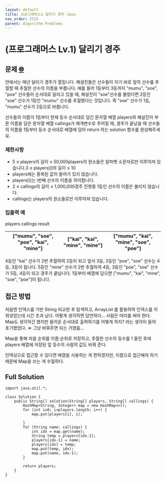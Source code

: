 ```yaml
---
layout: default
title: 프로그래머스1 달리기 경주 Java
nav_order: 2115
parent: Algorithm Problems
---
```


# **(프로그래머스 Lv.1) 달리기 경주**

## **문제 [🌐](https://school.programmers.co.kr/learn/courses/30/lessons/178871)**

얀에서는 매년 달리기 경주가 열립니다. 해설진들은 선수들이 자기 바로 앞의 선수를 추월할 때 추월한 선수의 이름을 부릅니다. 예를 들어 1등부터 3등까지 "mumu", "soe", "poe" 선수들이 순서대로 달리고 있을 때, 해설진이 "soe"선수를 불렀다면 2등인 "soe" 선수가 1등인 "mumu" 선수를 추월했다는 것입니다. 즉 "soe" 선수가 1등, "mumu" 선수가 2등으로 바뀝니다.

선수들의 이름이 1등부터 현재 등수 순서대로 담긴 문자열 배열 players와 해설진이 부른 이름을 담은 문자열 배열 callings가 매개변수로 주어질 때, 경주가 끝났을 때 선수들의 이름을 1등부터 등수 순서대로 배열에 담아 return 하는 solution 함수를 완성해주세요.

### **제한사항**

- 5 ≤ players의 길이 ≤ 50,000players의 원소들은 알파벳 소문자로만 이루어져 있습니다.3 ≤ players\[i\]의 길이 ≤ 10
- players에는 중복된 값이 들어가 있지 않습니다.
- players\[i\]는 i번째 선수의 이름을 의미합니다.
- 2 ≤ callings의 길이 ≤ 1,000,000경주 진행중 1등인 선수의 이름은 불리지 않습니다.
- callings는 players의 원소들로만 이루어져 있습니다.

### **입출력 예**

players callings result

| \["mumu", "soe", "poe", "kai", "mine"\] | \["kai", "kai", "mine", "mine"\] | \["mumu", "kai", "mine", "soe", "poe"\] |
| --------------------------------------- | -------------------------------- | --------------------------------------- |

4등인 "kai" 선수가 2번 추월하여 2등이 되고 앞서 3등, 2등인 "poe", "soe" 선수는 4등, 3등이 됩니다. 5등인 "mine" 선수가 2번 추월하여 4등, 3등인 "poe", "soe" 선수가 5등, 4등이 되고 경주가 끝납니다. 1등부터 배열에 담으면 \["mumu", "kai", "mine", "soe", "poe"\]이 됩니다.

## **접근 방법**

처음엔 인덱스를 기반 String 비교한 후 탐색하고, ArrayList 를 활용하여 인덱스를 끼워넣었는데 시간 초과 났다. 어떻게 생각하면 당연하다… 사람은 머리를 써야 한다. Map도 생각하긴 했지만 들어온 순서대로 출력하기를 어떻게 하지? 라는 생각이 들어 포기했었다. ⇒ 그냥 바꿔주면 되는 거였음…

Map을 통해 처음 순위를 이름:순위로 저장하고, 추월한 선수의 등수를 1 올린 후에 players 배열에 저장된 앞 등수의 사람의 값도 바꿔 준다.

인덱싱으로 접근할 수 있다면 배열을 사용하는 게 편하겠지만, 이름으로 접근해야 하기 때문에 Map을 쓰는 게 수월하다.

## **Full Solution**

```
import java.util.*;

class Solution {
    public String[] solution(String[] players, String[] callings) {
        HashMap<String, Integer> map = new HashMap<>();
        for (int i=0; i<players.length; i++) {
            map.put(players[i], i);

        }
        for (String name: callings) {
            int idx = map.get(name);
            String temp = players[idx-1];
            players[idx-1] = name;
            players[idx] = temp;
            map.put(temp, idx);
            map.put(name, idx-1);
        }

        return players;
    }
}
```
